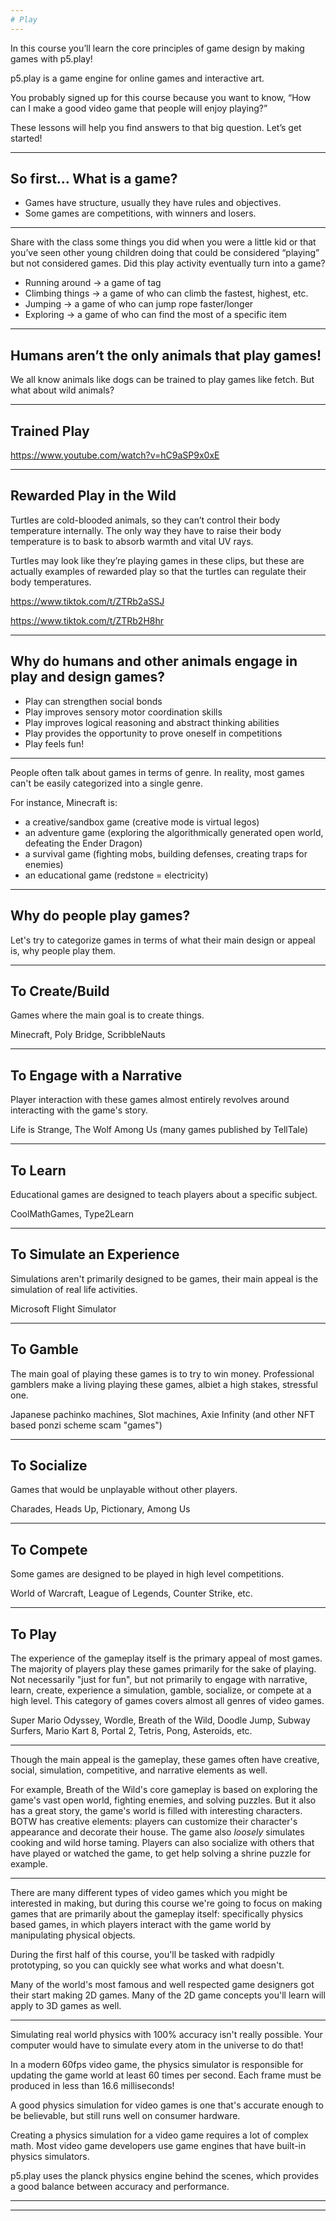 ```yaml
---
# Play
---
```


In this course you’ll learn the core principles of game design by making games with p5.play!

p5.play is a game engine for online games and interactive art.

You probably signed up for this course because you want to know, “How can I make a good video game that people will enjoy playing?”

These lessons will help you find answers to that big question. Let’s get started!

---

## So first... What is a game?

- Games have structure, usually they have rules and objectives.
- Some games are competitions, with winners and losers.

---

Share with the class some things you did when you were a little kid or that you’ve seen other young children doing that could be considered “playing” but not considered games. Did this play activity eventually turn into a game?

- Running around -> a game of tag
- Climbing things -> a game of who can climb the fastest, highest, etc.
- Jumping -> a game of who can jump rope faster/longer
- Exploring -> a game of who can find the most of a specific item

---

## Humans aren’t the only animals that play games!

We all know animals like dogs can be trained to play games like fetch. But what about wild animals?

---

## Trained Play

<https://www.youtube.com/watch?v=hC9aSP9x0xE>

---

## Rewarded Play in the Wild

Turtles are cold-blooded animals, so they can’t control their body temperature internally. The only way they have to raise their body temperature is to bask to absorb warmth and vital UV rays.

Turtles may look like they’re playing games in these clips, but these are actually examples of rewarded play so that the turtles can regulate their body temperatures.

<https://www.tiktok.com/t/ZTRb2aSSJ>

<https://www.tiktok.com/t/ZTRb2H8hr>

---

## Why do humans and other animals engage in play and design games?

- Play can strengthen social bonds
- Play improves sensory motor coordination skills
- Play improves logical reasoning and abstract thinking abilities
- Play provides the opportunity to prove oneself in competitions
- Play feels fun!

---

People often talk about games in terms of genre. In reality, most games can't be easily categorized into a single genre.

For instance, Minecraft is:

- a creative/sandbox game (creative mode is virtual legos)
- an adventure game (exploring the algorithmically generated open world, defeating the Ender Dragon)
- a survival game (fighting mobs, building defenses, creating traps for enemies)
- an educational game (redstone = electricity)

---

## Why do people play games?

Let's try to categorize games in terms of what their main design or appeal is, why people play them.

---

## To Create/Build

Games where the main goal is to create things.

Minecraft, Poly Bridge, ScribbleNauts

---

## To Engage with a Narrative

Player interaction with these games almost entirely revolves around interacting with the game's story.

Life is Strange, The Wolf Among Us (many games published by TellTale)

---

## To Learn

Educational games are designed to teach players about a specific subject.

CoolMathGames, Type2Learn

---

## To Simulate an Experience

Simulations aren't primarily designed to be games, their main appeal is the simulation of real life activities.

Microsoft Flight Simulator

---

## To Gamble

The main goal of playing these games is to try to win money. Professional gamblers make a living playing these games, albiet a high stakes, stressful one.

Japanese pachinko machines, Slot machines, Axie Infinity (and other NFT based ponzi scheme scam "games")

---

## To Socialize

Games that would be unplayable without other players.

Charades, Heads Up, Pictionary, Among Us

---

## To Compete

Some games are designed to be played in high level competitions.

World of Warcraft, League of Legends, Counter Strike, etc.

---

## To Play

The experience of the gameplay itself is the primary appeal of most games. The majority of players play these games primarily for the sake of playing. Not necessarily "just for fun", but not primarily to engage with narrative, learn, create, experience a simulation, gamble, socialize, or compete at a high level. This category of games covers almost all genres of video games.

Super Mario Odyssey, Wordle, Breath of the Wild, Doodle Jump, Subway Surfers, Mario Kart 8, Portal 2, Tetris, Pong, Asteroids, etc.

---

Though the main appeal is the gameplay, these games often have creative, social, simulation, competitive, and narrative elements as well.

For example, Breath of the Wild's core gameplay is based on exploring the game's vast open world, fighting enemies, and solving puzzles. But it also has a great story, the game's world is filled with interesting characters. BOTW has creative elements: players can customize their character's appearance and decorate their house. The game also _loosely_ simulates cooking and wild horse taming. Players can also socialize with others that have played or watched the game, to get help solving a shrine puzzle for example.

---

There are many different types of video games which you might be interested in making, but during this course we're going to focus on making games that are primarily about the gameplay itself: specifically physics based games, in which players interact with the game world by manipulating physical objects.

During the first half of this course, you'll be tasked with radpidly prototyping, so you can quickly see what works and what doesn't.

Many of the world's most famous and well respected game designers got their start making 2D games. Many of the 2D game concepts you'll learn will apply to 3D games as well.

---

Simulating real world physics with 100% accuracy isn't really possible. Your computer would have to simulate every atom in the universe to do that!

In a modern 60fps video game, the physics simulator is responsible for updating the game world at least 60 times per second. Each frame must be produced in less than 16.6 milliseconds!

A good physics simulation for video games is one that's accurate enough to be believable, but still runs well on consumer hardware.

Creating a physics simulation for a video game requires a lot of complex math. Most video game developers use game engines that have built-in physics simulators.

p5.play uses the planck physics engine behind the scenes, which provides a good balance between accuracy and performance.

---

---
